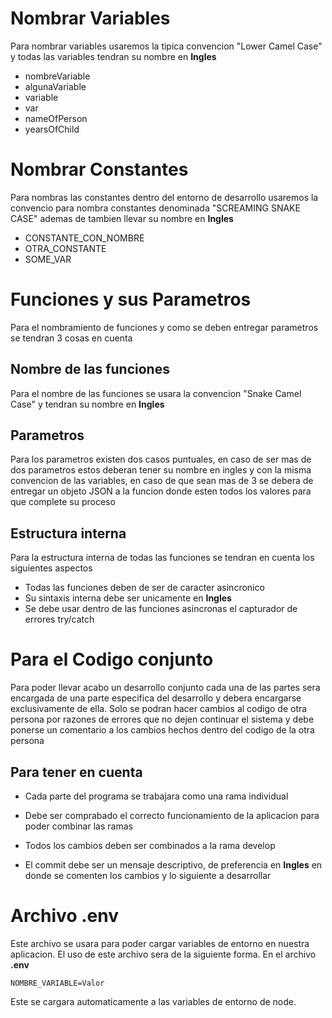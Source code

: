 # Nombrar Variables
Para nombrar variables usaremos la tipica convencion "Lower Camel Case" y todas las variables tendran su nombre en **Ingles**
- nombreVariable
- algunaVariable
- variable
- var
- nameOfPerson
- yearsOfChild

# Nombrar Constantes
Para nombras las constantes dentro del entorno de desarrollo usaremos la convencio para nombra constantes denominada "SCREAMING SNAKE CASE" ademas de tambien llevar su nombre en **Ingles**
- CONSTANTE_CON_NOMBRE
- OTRA_CONSTANTE
- SOME_VAR

# Funciones y sus Parametros
Para el nombramiento de funciones y como se deben entregar parametros se tendran 3 cosas en cuenta

## Nombre de las funciones
Para el nombre de las funciones se usara la convencion "Snake Camel Case" y tendran su nombre en **Ingles**

## Parametros
Para los parametros existen dos casos puntuales, en caso de ser mas de dos parametros estos deberan tener su nombre en ingles y con la misma convencion de las variables, en caso de que sean mas de 3 se debera de entregar un objeto JSON a la funcion donde esten todos los valores para que complete su proceso

## Estructura interna
Para la estructura interna de todas las funciones se tendran en cuenta los siguientes aspectos
- Todas las funciones deben de ser de caracter asincronico
- Su sintaxis interna debe ser unicamente en **Ingles**
- Se debe usar dentro de las funciones asincronas el capturador de errores try/catch

# Para el Codigo conjunto
Para poder llevar acabo un desarrollo conjunto cada una de las partes sera encargada de una parte especifica del desarrollo y debera encargarse exclusivamente de ella. Solo se podran hacer cambios al codigo de otra persona por razones de errores que no dejen continuar el sistema y debe ponerse un comentario a los cambios hechos dentro del codigo de la otra persona

## Para tener en cuenta
- Cada parte del programa se trabajara como una rama individual
- Debe ser comprabado el correcto funcionamiento de la aplicacion para poder combinar las ramas
  
- Todos los cambios deben ser combinados a la rama develop
- El commit debe ser un mensaje descriptivo, de preferencia en **Ingles** en donde se comenten los cambios y lo siguiente a desarrollar
  
# Archivo .env
Este archivo se usara para poder cargar variables de entorno en nuestra aplicacion. El uso de este archivo sera de la siguiente forma. En el archivo **.env**

``NOMBRE_VARIABLE=Valor``

Este se cargara automaticamente a las variables de entorno de node.